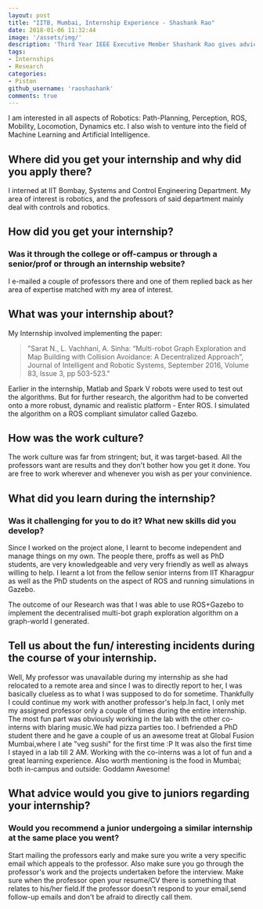 ```yaml
---
layout: post
title: "IITB, Mumbai, Internship Experience - Shashank Rao"
date: 2018-01-06 11:32:44
image: '/assets/img/'
description: 'Third Year IEEE Executive Member Shashank Rao gives advice on how to apply and look out for research internships at IIT Bombay in the field of Robotics.'
tags:
- Internships
- Research
categories:
- Piston
github_username: 'raoshashank'
comments: true
---
```


I am interested in all aspects of Robotics: 
Path-Planning, Perception, ROS, Mobility, Locomotion, Dynamics etc. I also wish to venture into the field of Machine Learning and Artificial Intelligence. 

## Where did you get your internship and why did you apply there? 

I interned at IIT Bombay, Systems and Control Engineering Department. My area of interest is robotics, and the professors of said department mainly deal with controls and robotics.

## How did you get your internship? 
### Was it through the college or off-campus or through a senior/prof or through an internship website?

I e-mailed a couple of professors there and one of them replied back as her area of expertise matched with my area of interest.

## What was your internship about?

My Internship involved implementing the paper: 
> "Sarat N., L. Vachhani, A. Sinha: “Multi-robot Graph Exploration and Map Building with Collision Avoidance: A Decentralized Approach”, Journal of Intelligent and Robotic Systems, September 2016, Volume 83, Issue 3, pp 503-523." 

Earlier in the internship, Matlab and Spark V robots were used to test out the algorithms. But for further research, the algorithm had to be converted onto a more robust, dynamic and realistic platform - Enter ROS. I simulated the algorithm on a ROS compliant simulator called Gazebo.

## How was the work culture?

The work culture was far from stringent; but, it was target-based. All the professors want are results and they don't bother how you get it done. You are free to work wherever and whenever you wish as per your convinience.

## What did you learn during the internship? 
### Was it challenging for you to do it? What new skills did you develop?

Since I worked on the project alone, I learnt to become independent and manage things on my own. The people there, proffs as well as PhD students, are very knowledgeable and very very friendly as well as always willing to help. I learnt a lot from the fellow senior interns from IIT Kharagpur as well as the PhD students on the aspect of ROS and running simulations in Gazebo.

The outcome of our Research was that I was able to use ROS+Gazebo to implement the decentralised multi-bot graph exploration algorithm on a graph-world I generated. 

## Tell us about the fun/ interesting incidents during the course of your internship.

Well, My professor was unavailable during my internship as she had relocated to a remote area and since I was to directly report to her, I was basically clueless as to what I was supposed to do for sometime. Thankfully I could continue my work with another professor's help.In fact, I only met my assigned professor only a couple of times during the entire internship. The most fun part was obviously working in the lab with the other co-interns with blaring music.We had pizza parties too. I befriended a PhD student there and he gave a couple of us an awesome treat at Global Fusion Mumbai,where I ate "veg sushi" for the first time :P It was also the first time I stayed in a lab till 2 AM. Working with the co-interns was a lot of fun and a great learning experience. Also worth mentioning is the food in Mumbai; both in-campus and outside: Goddamn Awesome!

## What advice would you give to juniors regarding your internship?
### Would you recommend a junior undergoing a similar internship at the same place you went?

Start mailing the professors early and make sure you write a very specific email which appeals to the professor. Also make sure you go through the professor's work and the projects undertaken before the interview. Make sure when the professor open your resume/CV there is something that relates to his/her field.If the professor doesn't respond to your email,send follow-up emails and don't be afraid to directly call them.